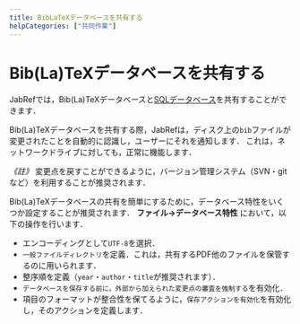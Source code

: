 ```yaml
---
title: BibLaTeXデータベースを共有する
helpCategories: ["共同作業"]
---
```


# Bib(La)TeXデータベースを共有する

JabRefでは，Bib(La)TeXデータベースと[SQLデータベース](SQLDatabase)を共有することができます．

Bib(La)TeXデータベースを共有する際，JabRefは，ディスク上の`bib`ファイルが変更されたことを自動的に認識し，ユーザーにそれを通知します．
これは，ネットワークドライブに対しても，正常に機能します．

*《註》* 変更点を戻すことができるように，バージョン管理システム（SVN・gitなど）を利用することが推奨されます．

Bib(La)TeXデータベースの共有を簡単にするために，データベース特性をいくつか設定することが推奨されます．
**ファイル→データベース特性** において，以下の操作を行います．
- エンコーディングとして`UTF-8`を選択．
- `一般ファイルディレクトリ`を定義．これは，共有するPDF他のファイルを保管するのに用いられます．
- 整序順を定義（`year`・`author`・`title`が推奨されます）．
- `データベースを保存する前に，外部から加えられた変更点の審査を強制する`を有効化．
- 項目のフォーマットが整合性を保てるように，`保存アクションを有効化`を有効化し，そのアクションを定義します．
